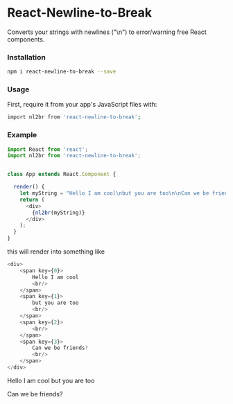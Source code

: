 # React-Newline-to-Break
Converts your strings with newlines ("\n") to error/warning free React components.


### Installation
```bash
npm i react-newline-to-break --save
```

### Usage

First, require it from your app's JavaScript files with:
```bash
import nl2br from 'react-newline-to-break';
```

### Example

```js
import React from 'react';
import nl2br from 'react-newline-to-break'; 


class App extends React.Component {

  render() {
    let myString = "Hello I am cool\nbut you are too\n\nCan we be friends?"
    return (
      <div>
        {nl2br(myString)}
      </div>
    );
  }
}
```

this will render into something like
```js
<div>
    <span key={0}>
        Hello I am cool
        <br/>
    </span>
    <span key={1}>
        but you are too
        <br/>
    </span>
    <span key={2}>
        <br/>
    </span>
    <span key={3}>
        Can we be friends?
        <br/>
    </span>
</div>

```

Hello I am cool
but you are too

Can we be friends?
